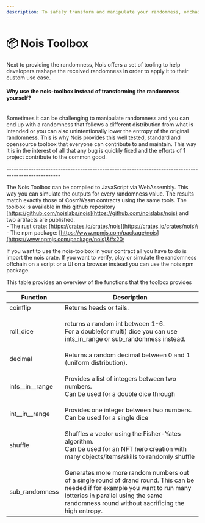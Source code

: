 ```yaml
---
description: To safely transform and manipulate your randomness, onchain and offchain
---
```


# 📦 Nois Toolbox

Next to providing the randomness, Nois offers a set of tooling to help developers reshape the received randomness in order to apply it to their custom use case.

#### Why use the nois-toolbox instead of transforming the randomness yourself?&#x20;

\
Sometimes it can be challenging to manipulate randomness and you can end up with a randomness that follows a different distribution from what is intended or you can also unintentionally lower the entropy of the original randomness. This is why Nois provides this well tested, standard and opensource toolbox that everyone can contribute to and maintain. This way it is in the interest of all that any bug is quickly fixed and the efforts of 1 project contribute to the common good.

\----------------------------------------------------------------------------------------------------

The Nois Toolbox can be compiled to JavaScript via WebAssembly. This way you can simulate the outputs for every randomness value. The results match exactly those of CosmWasm contracts using the same tools. The toolbox is available in this github repository [https://github.com/noislabs/nois](https://github.com/noislabs/nois) and two artifacts are published. \
\- The rust crate: [https://crates.io/crates/nois](https://crates.io/crates/nois)\
\- The npm package: [https://www.npmjs.com/package/nois](https://www.npmjs.com/package/nois)&#x20;

If you want to use the nois-toolbox in your contract all you have to do is import the nois crate. If you want to verify, play or simulate the randomness offchain on a script or a UI on a browser instead you can use the nois npm package.



This table provides an overview of the functions that the toolbox provides

| Function            | Description                                                                                                                                                                                                                 |
| ------------------- | --------------------------------------------------------------------------------------------------------------------------------------------------------------------------------------------------------------------------- |
| coinflip            | Returns heads or tails.                                                                                                                                                                                                     |
| roll\_dice          | <p>returns a random int between 1-6.<br>For a double(or multi) dice you can use ints_in_range or sub_randomness instead.</p>                                                                                                |
| decimal             | Returns a random decimal between 0 and 1 (uniform distribution).                                                                                                                                                            |
| ints\_\_in\_\_range | <p>Provides a list of integers between two numbers.<br>Can be used for a double dice through</p>                                                                                                                            |
| int\_\_in\_\_range  | Provides one integer between two numbers. Can be used for a single dice                                                                                                                                                     |
| shuffle             | <p>Shuffles a vector using the Fisher-Yates algorithm.<br>Can be used for an NFT hero creation with many objects/items/skills to randomly shuffle</p>                                                                       |
| sub\_randomness     | Generates more more random numbers out of a single round of drand round. This can be needed if for example you want to run many lotteries in parallel using the same randomness round without sacrificing the high entropy. |

